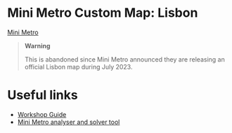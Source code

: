 # Mini Metro Custom Map: Lisbon

[Mini Metro](
https://dinopoloclub.com/games/mini-metro)

> **Warning**
>
> This is abandoned since Mini Metro announced they are releasing an official Lisbon map during July 2023.

# Useful links

- [Workshop Guide](https://steamcommunity.com/sharedfiles/filedetails/?id=2295902845)
- [Mini Metro analyser and solver tool](https://github.com/theobgbd/optimetro)

